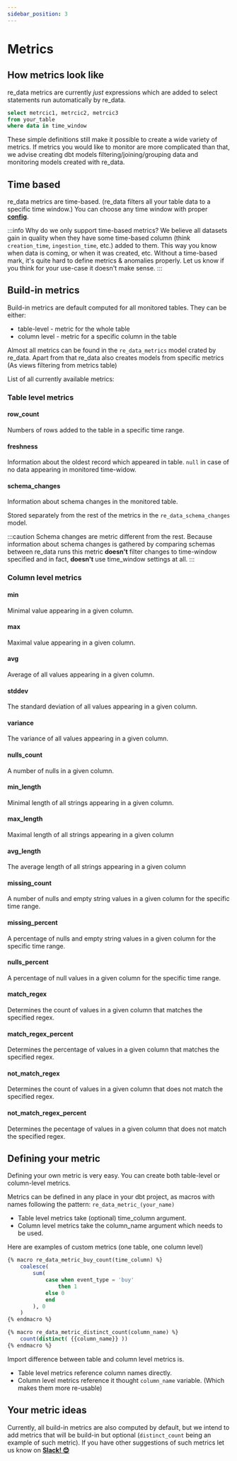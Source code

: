 ```yaml
---
sidebar_position: 3
---
```


# Metrics

## How metrics look like 

re_data metrics are currently *just* expressions which
are added to select statements run automatically by re_data.

```sql title="re_data query"
select metrcic1, metrcic2, metrcic3
from your_table
where data in time_window
```

These simple definitions still make it possible to create a wide variety of metrics.
If metrics you would like to monitor are more complicated than that, we advise creating dbt models filtering/joining/grouping data and monitoring models created with re_data.

## Time based

re_data metrics are time-based. (re_data filters all your table data to a specific time window.) You can choose any time window with proper **[config](/docs/reference/config)**.

:::info
Why do we only support time-based metrics? We believe all datasets gain in quality when they have some time-based column (think `creation_time`, `ingestion_time`, etc.) added to them. This way you know when data is coming, or when it was created, etc. Without a time-based mark, it's quite hard to define metrics & anomalies properly. Let us know if you think for your use-case it doesn't make sense.
:::

## Build-in metrics

Build-in metrics are default computed for all monitored tables. They can be either:
  - table-level - metric for the whole table
  - column level - metric for a specific column in the table

Almost all metrics can be found in the `re_data_metrics` model crated by re_data.
Apart from that re_data also creates models from specific metrics (As views filtering from metrics table)

List of all currently available metrics:

### Table level metrics

#### row_count

Numbers of rows added to the table in a specific time range.

#### freshness

Information about the oldest record which appeared in table.
`null` in case of no data appearing in monitored time-widow.

#### schema_changes

Information about schema changes in the monitored table.

Stored separately from the rest of the metrics in the `re_data_schema_changes` model.

:::caution
Schema changes are metric different from the rest.
Because information about schema changes is gathered by comparing schemas
between re_data runs this metric **doesn't** filter changes to time-window specified and
in fact, **doesn't** use time_window settings at all.
:::

### Column level metrics

#### min

Minimal value appearing in a given column.

#### max

Maximal value appearing in a given column.

#### avg

Average of all values appearing in a given column.

#### stddev

The standard deviation of all values appearing in a given column.

#### variance

The variance of all values appearing in a given column.

#### nulls_count

A number of nulls in a given column.

#### min_length

Minimal length of all strings appearing in a given column.

#### max_length

Maximal length of all strings appearing in a given column

#### avg_length

The average length of all strings appearing in a given column

#### missing_count

A number of nulls and empty string values in a given column for the specific time range.

#### missing_percent

A percentage of nulls and empty string values in a given column for the specific time range.

#### nulls_percent

A percentage of null values in a given column for the specific time range.

#### match_regex

Determines the count of values in a given column that matches the specified regex.

#### match_regex_percent

Determines the percentage of values in a given column that matches the specified regex.

#### not_match_regex

Determines the count of values in a given column that does not match the specified regex.

#### not_match_regex_percent

Determines the pecentage of values in a given column that does not match the specified regex.


## Defining your metric

Defining your own metric is very easy.
You can create both table-level or column-level metrics.

Metrics can be defined in any place in your dbt project, as macros with names following the pattern: `re_data_metric_(your_name)` 

 - Table level metrics take (optional) time_column argument.
 - Column level metrics take the column_name argument which needs to be used.

Here are examples of custom metrics (one table, one column level)

```sql title="macros/my_metrics.sql"    
{% macro re_data_metric_buy_count(time_column) %}
    coalesce(
        sum(
            case when event_type = 'buy'
                then 1
            else 0
            end
        ), 0
    )
{% endmacro %}

{% macro re_data_metric_distinct_count(column_name) %}
    count(distinct( {{column_name}} ))
{% endmacro %}
```

Import difference between table and column level metrics is.
 - Table level metrics reference column names directly.
 - Column level metrics reference it thought `column_name` variable. (Which makes them more re-usable)
 
## Your metric ideas

Currently, all build-in metrics are also computed by default, but we intend to add metrics that will be build-in but optional (`distinct_count` being an example of such metric). If you have other suggestions of such metrics let us know on **[Slack! 😊](https://join.slack.com/t/re-data/shared_invite/zt-vkauq1y8-tL4R4_H5nZoVvyXyy0hdug)**
